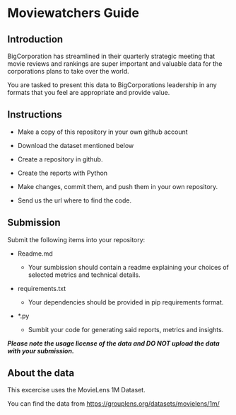 # Moviewatchers Guide

## Introduction
 BigCorporation has streamlined in their quarterly strategic meeting that movie reviews and rankings are super important and valuable data for the corporations plans to take over the world.

 You are tasked to present this data to BigCorporations leadership in any formats that you feel are appropriate and provide value.

## Instructions

- Make a copy of this repository in your own github account

- Download the dataset mentioned below

- Create a repository in github.

- Create the reports with Python

- Make changes, commit them, and push them in your own repository.

- Send us the url where to find the code.

## Submission

Submit the following items into your repository:
- Readme.md
   - Your sumbission should contain a readme explaining your choices of selected metrics and technical details.

- requirements.txt
  - Your dependencies should be provided in pip requirements format.

- *.py
  - Sumbit your code for generating said reports, metrics and insights.

***Please note the usage license of the data and DO NOT upload the data with your submission.***

## About the data

This excercise uses the MovieLens 1M Dataset.

You can find the data from 
https://grouplens.org/datasets/movielens/1m/

